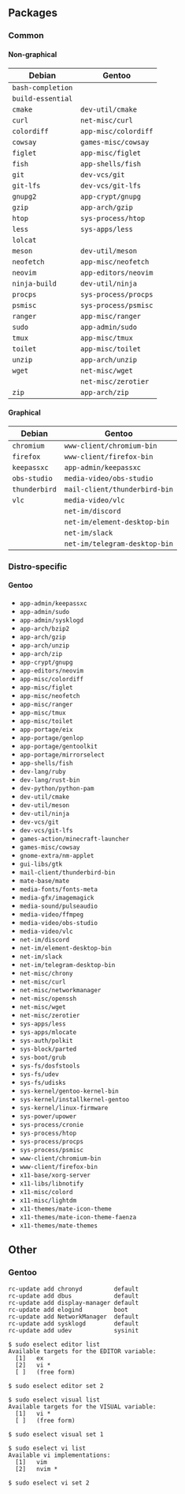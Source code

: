 Packages
--------

### Common

#### Non-graphical

| Debian            | Gentoo               |
|-------------------|----------------------|
| `bash-completion` |                      |
| `build-essential` |                      |
| `cmake`           | `dev-util/cmake`     |
| `curl`            | `net-misc/curl`      |
| `colordiff`       | `app-misc/colordiff` |
| `cowsay`          | `games-misc/cowsay`  |
| `figlet`          | `app-misc/figlet`    |
| `fish`            | `app-shells/fish`    |
| `git`             | `dev-vcs/git`        |
| `git-lfs`         | `dev-vcs/git-lfs`    |
| `gnupg2`          | `app-crypt/gnupg`    |
| `gzip`            | `app-arch/gzip`      |
| `htop`            | `sys-process/htop`   |
| `less`            | `sys-apps/less`      |
| `lolcat`          |                      |
| `meson`           | `dev-util/meson`     |
| `neofetch`        | `app-misc/neofetch`  |
| `neovim`          | `app-editors/neovim` |
| `ninja-build`     | `dev-util/ninja`     |
| `procps`          | `sys-process/procps` |
| `psmisc`          | `sys-process/psmisc` |
| `ranger`          | `app-misc/ranger`    |
| `sudo`            | `app-admin/sudo`     |
| `tmux`            | `app-misc/tmux`      |
| `toilet`          | `app-misc/toilet`    |
| `unzip`           | `app-arch/unzip`     |
| `wget`            | `net-misc/wget`      |
|                   | `net-misc/zerotier`  |
| `zip`             | `app-arch/zip`       |

#### Graphical

| Debian            | Gentoo                        |
|-------------------|-------------------------------|
| `chromium`        | `www-client/chromium-bin`     |
| `firefox`         | `www-client/firefox-bin`      |
| `keepassxc`       | `app-admin/keepassxc`         |
| `obs-studio`      | `media-video/obs-studio`      |
| `thunderbird`     | `mail-client/thunderbird-bin` |
| `vlc`             | `media-video/vlc`             |
|                   | `net-im/discord`              |
|                   | `net-im/element-desktop-bin`  |
|                   | `net-im/slack`                |
|                   | `net-im/telegram-desktop-bin` |

### Distro-specific

#### Gentoo

* `app-admin/keepassxc`
* `app-admin/sudo`
* `app-admin/sysklogd`
* `app-arch/bzip2`
* `app-arch/gzip`
* `app-arch/unzip`
* `app-arch/zip`
* `app-crypt/gnupg`
* `app-editors/neovim`
* `app-misc/colordiff`
* `app-misc/figlet`
* `app-misc/neofetch`
* `app-misc/ranger`
* `app-misc/tmux`
* `app-misc/toilet`
* `app-portage/eix`
* `app-portage/genlop`
* `app-portage/gentoolkit`
* `app-portage/mirrorselect`
* `app-shells/fish`
* `dev-lang/ruby`
* `dev-lang/rust-bin`
* `dev-python/python-pam`
* `dev-util/cmake`
* `dev-util/meson`
* `dev-util/ninja`
* `dev-vcs/git`
* `dev-vcs/git-lfs`
* `games-action/minecraft-launcher`
* `games-misc/cowsay`
* `gnome-extra/nm-applet`
* `gui-libs/gtk`
* `mail-client/thunderbird-bin`
* `mate-base/mate`
* `media-fonts/fonts-meta`
* `media-gfx/imagemagick`
* `media-sound/pulseaudio`
* `media-video/ffmpeg`
* `media-video/obs-studio`
* `media-video/vlc`
* `net-im/discord`
* `net-im/element-desktop-bin`
* `net-im/slack`
* `net-im/telegram-desktop-bin`
* `net-misc/chrony`
* `net-misc/curl`
* `net-misc/networkmanager`
* `net-misc/openssh`
* `net-misc/wget`
* `net-misc/zerotier`
* `sys-apps/less`
* `sys-apps/mlocate`
* `sys-auth/polkit`
* `sys-block/parted`
* `sys-boot/grub`
* `sys-fs/dosfstools`
* `sys-fs/udev`
* `sys-fs/udisks`
* `sys-kernel/gentoo-kernel-bin`
* `sys-kernel/installkernel-gentoo`
* `sys-kernel/linux-firmware`
* `sys-power/upower`
* `sys-process/cronie`
* `sys-process/htop`
* `sys-process/procps`
* `sys-process/psmisc`
* `www-client/chromium-bin`
* `www-client/firefox-bin`
* `x11-base/xorg-server`
* `x11-libs/libnotify`
* `x11-misc/colord`
* `x11-misc/lightdm`
* `x11-themes/mate-icon-theme`
* `x11-themes/mate-icon-theme-faenza`
* `x11-themes/mate-themes`



Other
-----

### Gentoo

```
rc-update add chronyd         default
rc-update add dbus            default
rc-update add display-manager default
rc-update add elogind         boot
rc-update add NetworkManager  default
rc-update add sysklogd        default
rc-update add udev            sysinit
```

```
$ sudo eselect editor list
Available targets for the EDITOR variable:
  [1]   ex
  [2]   vi *
  [ ]   (free form)

$ sudo eselect editor set 2

$ sudo eselect visual list
Available targets for the VISUAL variable:
  [1]   vi *
  [ ]   (free form)

$ sudo eselect visual set 1

$ sudo eselect vi list
Available vi implementations:
  [1]   vim
  [2]   nvim *

$ sudo eselect vi set 2
```
